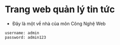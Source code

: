 # Trang web quản lý tin tức

- Đây là một về nhà của môn Công Nghệ Web

```
username: admin
password: admin123

